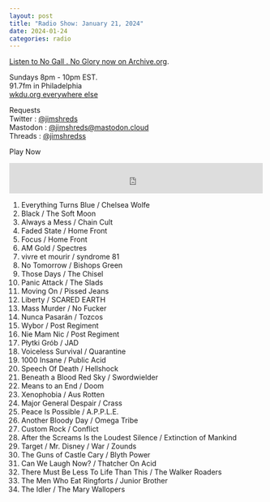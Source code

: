 ```yaml
---
layout: post
title: "Radio Show: January 21, 2024"
date: 2024-01-24
categories: radio
---
```


[Listen to No Gall . No Glory now on Archive.org](https://archive.org/details/2024-01-21-nogallnoglory).


Sundays 8pm - 10pm EST.<br>
91.7fm in Philadelphia<br>
[wkdu.org everywhere else](https://www.wkdu.org)

Requests<br>
Twitter : [@jimshreds](https://twitter.com/jimshreds)<br>
Mastodon : [@jimshreds@mastodon.cloud](https://mastodon.cloud/@jimshreds)<br>
Threads : [@jimshredss](https://www.threads.net/@jimshredss)



Play Now<br>

<iframe src="https://archive.org/embed/2024-01-21-nogallnoglory" width="500" height="60" frameborder="0" webkitallowfullscreen="true" mozallowfullscreen="true" allowfullscreen></iframe>

1. Everything Turns Blue / Chelsea Wolfe
2. Black / The Soft Moon
3. Always a Mess / Chain Cult
4. Faded State / Home Front
5. Focus / Home Front
6. AM Gold / Spectres
7. vivre et mourir / syndrome 81
8. No Tomorrow / Bishops Green
9. Those Days / The Chisel
10. Panic Attack / The Slads
11. Moving On / Pissed Jeans
12. Liberty / SCARED EARTH
13. Mass Murder / No Fucker
14. Nunca Pasarán / Tozcos
15. Wybor / Post Regiment
16. Nie Mam Nic / Post Regiment
17. Płytki Grób / JAD
18. Voiceless Survival / Quarantine
19. 1000 Insane / Public Acid
20. Speech Of Death / Hellshock
21. Beneath a Blood Red Sky / Swordwielder
22. Means to an End / Doom
23. Xenophobia / Aus Rotten
24. Major General Despair / Crass
25. Peace Is Possible / A.P.P.L.E.
26. Another Bloody Day / Omega Tribe
27. Custom Rock / Conflict
28. After the Screams Is the Loudest Silence / Extinction of Mankind
29. Target / Mr. Disney / War / Zounds
30. The Guns of Castle Cary / Blyth Power
31. Can We Laugh Now? / Thatcher On Acid
32. There Must Be Less To Life Than This / The Walker Roaders
33. The Men Who Eat Ringforts / Junior Brother
34. The Idler / The Mary Wallopers
